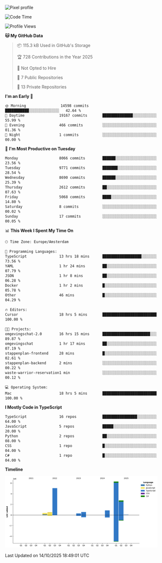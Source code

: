 ![Pixel profile](https://pixel-profile.vercel.app/api/github-stats?username=Atchferox&screen_effect=true&theme=rainbow
)


<!--START_SECTION:waka-->
![Code Time](http://img.shields.io/badge/Code%20Time-830%20hrs%2049%20mins-blue)

![Profile Views](http://img.shields.io/badge/Profile%20Views-0-blue)

**🐱 My GitHub Data** 

> 📦 115.3 kB Used in GitHub's Storage 
 > 
> 🏆 728 Contributions in the Year 2025
 > 
> 🚫 Not Opted to Hire
 > 
> 📜 7 Public Repositories 
 > 
> 🔑 13 Private Repositories 
 > 
**I'm an Early 🐤** 

```text
🌞 Morning                14598 commits       ███████████░░░░░░░░░░░░░░   42.64 % 
🌆 Daytime                19167 commits       ██████████████░░░░░░░░░░░   55.99 % 
🌃 Evening                466 commits         ░░░░░░░░░░░░░░░░░░░░░░░░░   01.36 % 
🌙 Night                  1 commits           ░░░░░░░░░░░░░░░░░░░░░░░░░   00.00 % 
```
📅 **I'm Most Productive on Tuesday** 

```text
Monday                   8066 commits        ██████░░░░░░░░░░░░░░░░░░░   23.56 % 
Tuesday                  9771 commits        ███████░░░░░░░░░░░░░░░░░░   28.54 % 
Wednesday                8690 commits        ██████░░░░░░░░░░░░░░░░░░░   25.39 % 
Thursday                 2612 commits        ██░░░░░░░░░░░░░░░░░░░░░░░   07.63 % 
Friday                   5068 commits        ████░░░░░░░░░░░░░░░░░░░░░   14.80 % 
Saturday                 8 commits           ░░░░░░░░░░░░░░░░░░░░░░░░░   00.02 % 
Sunday                   17 commits          ░░░░░░░░░░░░░░░░░░░░░░░░░   00.05 % 
```


📊 **This Week I Spent My Time On** 

```text
🕑︎ Time Zone: Europe/Amsterdam

💬 Programming Languages: 
TypeScript               13 hrs 18 mins      ██████████████████░░░░░░░   73.56 % 
YAML                     1 hr 24 mins        ██░░░░░░░░░░░░░░░░░░░░░░░   07.79 % 
JSON                     1 hr 8 mins         ██░░░░░░░░░░░░░░░░░░░░░░░   06.28 % 
Docker                   1 hr 2 mins         █░░░░░░░░░░░░░░░░░░░░░░░░   05.78 % 
Other                    46 mins             █░░░░░░░░░░░░░░░░░░░░░░░░   04.29 % 

🔥 Editors: 
Cursor                   18 hrs 5 mins       █████████████████████████   100.00 % 

🐱‍💻 Projects: 
omgevingschat-2.0        16 hrs 15 mins      ██████████████████████░░░   89.87 % 
omgevingschat            1 hr 17 mins        ██░░░░░░░░░░░░░░░░░░░░░░░   07.19 % 
stappenplan-frontend     28 mins             █░░░░░░░░░░░░░░░░░░░░░░░░   02.61 % 
stappenplan-backend      2 mins              ░░░░░░░░░░░░░░░░░░░░░░░░░   00.22 % 
waste-warrior-reservation1 min               ░░░░░░░░░░░░░░░░░░░░░░░░░   00.12 % 

💻 Operating System: 
Mac                      18 hrs 5 mins       █████████████████████████   100.00 % 
```

**I Mostly Code in TypeScript** 

```text
TypeScript               16 repos            ████████████████░░░░░░░░░   64.00 % 
JavaScript               5 repos             █████░░░░░░░░░░░░░░░░░░░░   20.00 % 
Python                   2 repos             ██░░░░░░░░░░░░░░░░░░░░░░░   08.00 % 
CSS                      1 repo              █░░░░░░░░░░░░░░░░░░░░░░░░   04.00 % 
C#                       1 repo              █░░░░░░░░░░░░░░░░░░░░░░░░   04.00 % 
```



**Timeline**

![Lines of Code chart](https://raw.githubusercontent.com/Atchferox/Atchferox/main/assets/bar_graph.png)


 Last Updated on 14/10/2025 18:49:01 UTC
<!--END_SECTION:waka-->
